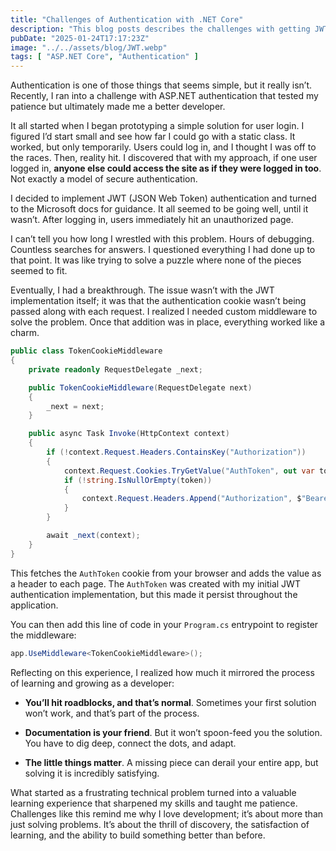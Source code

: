 ```yaml
---
title: "Challenges of Authentication with .NET Core"
description: "This blog posts describes the challenges with getting JWT authentication working with .NET Core and Razor Pages."
pubDate: "2025-01-24T17:17:23Z"
image: "../../assets/blog/JWT.webp"
tags: [ "ASP.NET Core", "Authentication" ]
---
```


Authentication is one of those things that seems simple, but it really isn’t. Recently, I ran into a challenge with
ASP.NET
authentication that tested my patience but ultimately made me a better developer.

It all started when I began prototyping a simple solution for user login. I figured I’d start small and see how far I
could go with a static class. It worked, but only temporarily. Users could log in, and I thought I was off to the races.
Then, reality hit. I discovered that with my approach, if one user logged in, **anyone else could access the site as if
they were logged in too**. Not exactly a model of secure authentication.

I decided to implement JWT (JSON Web Token) authentication and turned to the Microsoft docs for guidance. It all seemed
to be going well, until it wasn’t. After logging in, users immediately hit an unauthorized page.

I can’t tell you how long I wrestled with this problem. Hours of debugging. Countless searches for answers. I questioned
everything I had done up to that point. It was like trying to solve a puzzle where none of the pieces seemed to fit.

Eventually, I had a breakthrough. The issue wasn’t with the JWT implementation itself; it was that the authentication
cookie wasn’t being passed along with each request. I realized I needed custom middleware to solve the problem. Once
that addition was in place, everything worked like a charm.

```csharp
public class TokenCookieMiddleware
{
    private readonly RequestDelegate _next;

    public TokenCookieMiddleware(RequestDelegate next)
    {
        _next = next;
    }

    public async Task Invoke(HttpContext context)
    {
        if (!context.Request.Headers.ContainsKey("Authorization"))
        {
            context.Request.Cookies.TryGetValue("AuthToken", out var token);
            if (!string.IsNullOrEmpty(token))
            {
                context.Request.Headers.Append("Authorization", $"Bearer {token}");
            }
        }

        await _next(context);
    }
}
```

This fetches the `AuthToken` cookie from your browser and adds the value as a header to each page. The `AuthToken` was
created with my initial JWT authentication implementation, but this made it persist throughout the application.

You can then add this line of code in your `Program.cs` entrypoint to register the middleware:

```csharp
app.UseMiddleware<TokenCookieMiddleware>();
```

Reflecting on this experience, I realized how much it mirrored the process of learning and growing as a developer:

- **You’ll hit roadblocks, and that’s normal**. Sometimes your first solution won’t work, and that’s part of the
  process.

- **Documentation is your friend**. But it won’t spoon-feed you the solution. You have to dig deep, connect the dots,
  and adapt.

- **The little things matter**. A missing piece can derail your entire app, but solving it is incredibly satisfying.

What started as a frustrating technical problem turned into a valuable learning experience that sharpened my skills and
taught me patience. Challenges like this remind me why I love development; it’s about more than just solving problems.
It’s about the thrill of discovery, the satisfaction of learning, and the ability to build something better than before.
